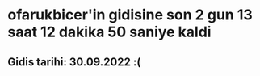 # ofarukbicer'in gidisine son 2 gun 13 saat 12 dakika 50 saniye kaldi

## Gidis tarihi: 30.09.2022 :(